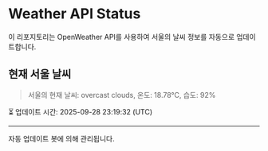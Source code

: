 
# Weather API Status

이 리포지토리는 OpenWeather API를 사용하여 서울의 날씨 정보를 자동으로 업데이트합니다.

## 현재 서울 날씨
> 서울의 현재 날씨: overcast clouds, 온도: 18.78°C, 습도: 92%

⏳ 업데이트 시간: 2025-09-28 23:19:32 (UTC)

---
자동 업데이트 봇에 의해 관리됩니다.
